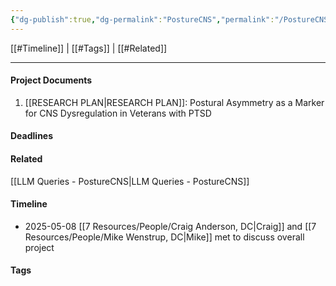 ```yaml
---
{"dg-publish":true,"dg-permalink":"PostureCNS","permalink":"/PostureCNS/"}
---
```


[[#Timeline]] | [[#Tags]] | [[#Related]]

---

#### Project Documents
1. [[RESEARCH  PLAN\|RESEARCH  PLAN]]: Postural Asymmetry as a Marker for CNS Dysregulation in Veterans with PTSD


#### Deadlines

#### Related
[[LLM Queries - PostureCNS\|LLM Queries - PostureCNS]]

#### Timeline
- 2025-05-08 [[7 Resources/People/Craig Anderson, DC\|Craig]] and [[7 Resources/People/Mike Wenstrup, DC\|Mike]] met to discuss overall project

#### Tags
